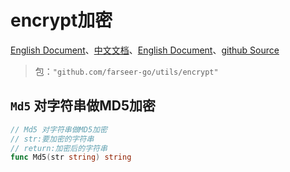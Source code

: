 # encrypt加密
[English Document](https://farseer-go.gitee.io/en-us/)、[中文文档](https://farseer-go.gitee.io/)、[English Document](https://farseer-go.github.io/doc/en-us/)、[github Source](https://github.com/farseer-go/utils)

> 包：`"github.com/farseer-go/utils/encrypt"`

## `Md5` 对字符串做MD5加密
```go
// Md5 对字符串做MD5加密
// str:要加密的字符串
// return:加密后的字符串
func Md5(str string) string
```